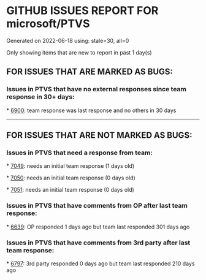 
# GITHUB ISSUES REPORT FOR microsoft/PTVS


Generated on 2022-06-18 using: stale=30, all=0


Only showing items that are new to report in past 1 day(s)


## FOR ISSUES THAT ARE MARKED AS BUGS:


### Issues in PTVS that have no external responses since team response in 30+ days:


\* [6900](https://github.com/microsoft/PTVS/issues/6900 "Python 3.10 fails to hit breakpoints when &quot;Native Code Debugging&quot; is enabled."): team response was last response and no others in 30 days

---

## FOR ISSUES THAT ARE NOT MARKED AS BUGS:


### Issues in PTVS that need a response from team:


\* [7049](https://github.com/microsoft/PTVS/issues/7049 "Is there a way to have &quot;Find in Files&quot; skip the env folder when searching the project or solution?"): needs an initial team response (1 days old)

\* [7050](https://github.com/microsoft/PTVS/issues/7050 "An error was reported in the output window when creating the env."): needs an initial team response (0 days old)

\* [7051](https://github.com/microsoft/PTVS/issues/7051 "Error List doesn't display errors or warnings "): needs an initial team response (0 days old)

### Issues in PTVS that have comments from OP after last team response:


\* [6639](https://github.com/microsoft/PTVS/issues/6639 " IntelliSense does not work when changed SearchPath in PythonSettings.json file in open folder."): OP responded 1 days ago but team last responded 301 days ago

### Issues in PTVS that have comments from 3rd party after last team response:


\* [6797](https://github.com/microsoft/PTVS/issues/6797 "VS2022 no longer allows mapping file extensions to the Python editor"): 3rd party responded 0 days ago but team last responded 210 days ago

